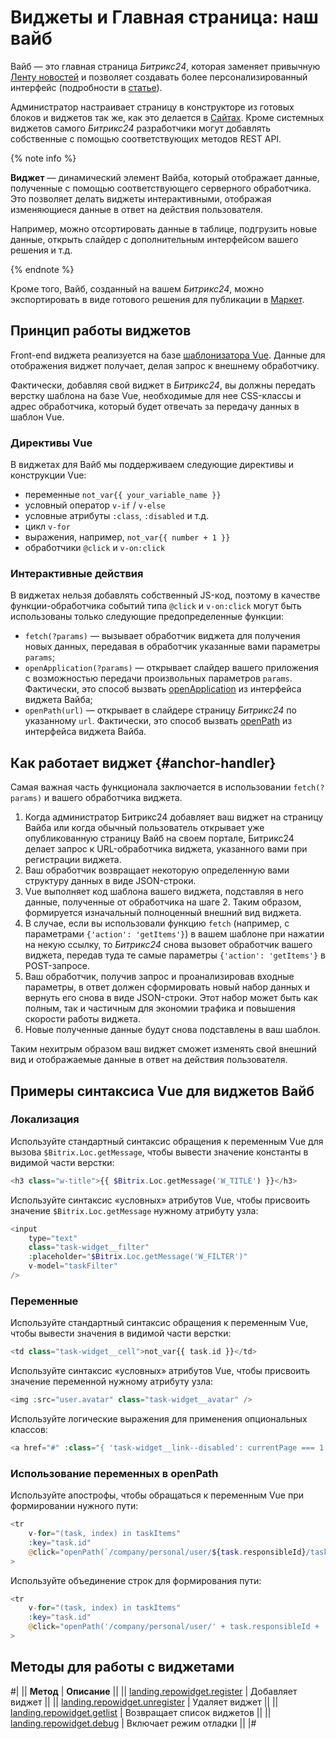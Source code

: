 # Виджеты и Главная страница: наш вайб

Вайб — это главная страница *Битрикс24*, которая заменяет привычную [Ленту новостей](../log/index.md) и позволяет создавать более персонализированный интерфейс (подробности в [статье](https://helpdesk.bitrix24.ru/open/22089066/)).

Администратор настраивает страницу в конструкторе из готовых блоков и виджетов так же, как это делается в [Сайтах](../landing/index.md). Кроме системных виджетов самого *Битрикс24* разработчики могут добавлять собственные с помощью соответствующих методов REST API.

{% note info %}

**Виджет** — динамический элемент Вайба, который отображает данные, полученные с помощью соответствующего серверного обработчика. Это позволяет делать виджеты интерактивными, отображая изменяющиеся данные в ответ на действия пользователя.

Например, можно отсортировать данные в таблице, подгрузить новые данные, открыть слайдер с дополнительным интерфейсом вашего решения и т.д.

{% endnote %}

Кроме того, Вайб, созданный на вашем *Битрикс24*, можно экспортировать в виде готового решения для публикации в [Маркет](../../market/index.md).

## Принцип работы виджетов

Front-end виджета реализуется на базе [шаблонизатора Vue](https://vuejs.org). Данные для отображения виджет получает, делая запрос к внешнему обработчику.

Фактически, добавляя свой виджет в *Битрикс24*, вы должны передать верстку шаблона на базе Vue, необходимые для нее CSS-классы и адрес обработчика, который будет отвечать за передачу данных в шаблон Vue.

### Директивы Vue

В виджетах для Вайб мы поддерживаем следующие директивы и конструкции Vue:

- переменные `not_var{{ your_variable_name }}`
- условный оператор `v-if` / `v-else`
- условные атрибуты `:class`, `:disabled` и т.д.
- цикл `v-for`
- выражения, например, `not_var{{ number + 1 }}`
- обработчики `@click` и `v-on:click`

### Интерактивные действия

В виджетах нельзя добавлять собственный JS-код, поэтому в качестве функции-обработчика событий типа `@click` и `v-on:click` могут быть использованы только следующие предопределенные функции:

- `fetch(?params)` — вызывает обработчик виджета для получения новых данных, передавая в обработчик указанные вами параметры `params`;
- `openApplication(?params)` — открывает слайдер вашего приложения с возможностью передачи произвольных параметров `params`. Фактически, это способ вызвать [openApplication](../widgets/open-application.md) из интерфейса виджета Вайба;
- `openPath(url)` — открывает в слайдере страницу *Битрикс24* по указанному `url`. Фактически, это способ вызвать [openPath](../widgets/open-path.md) из интерфейса виджета Вайба.

## Как работает виджет {#anchor-handler}

Самая важная часть функционала заключается в использовании `fetch(?params)` и вашего обработчика виджета.

1. Когда администратор Битрикс24 добавляет ваш виджет на страницу Вайба или когда обычный пользователь открывает уже опубликованную страницу Вайб на своем портале, Битрикс24 делает запрос к URL-обработчика виджета, указанного вами при регистрации виджета.
2. Ваш обработчик возвращает некоторую определенную вами структуру данных в виде JSON-строки.
3. Vue выполняет код шаблона вашего виджета, подставляя в него данные, полученные от обработчика на шаге 2. Таким образом, формируется изначальный полноценный внешний вид виджета.
4. В случае, если вы использовали функцию `fetch` (например, с параметрами `{'action': 'getItems'}`) в вашем шаблоне при нажатии на некую ссылку, то *Битрикс24* снова вызовет обработчик вашего виджета, передав туда те самые параметры `{'action': 'getItems'}` в POST-запросе.
5. Ваш обработчик, получив запрос и проанализировав входные параметры, в ответ должен сформировать новый набор данных и вернуть его снова в виде JSON-строки. Этот набор может быть как полным, так и частичным для экономии трафика и повышения скорости работы виджета.
6. Новые полученные данные будут снова подставлены в ваш шаблон.

Таким нехитрым образом ваш виджет сможет изменять свой внешний вид и отображаемые данные в ответ на действия пользователя.

## Примеры синтаксиса Vue для виджетов Вайб

### Локализация

Используйте стандартный синтаксис обращения к переменным Vue для вызова `$Bitrix.Loc.getMessage`, чтобы вывести значение константы в видимой части верстки:

```php
<h3 class="w-title">{{ $Bitrix.Loc.getMessage('W_TITLE') }}</h3>
```

Используйте синтаксис «условных» атрибутов Vue, чтобы присвоить значение `$Bitrix.Loc.getMessage` нужному атрибуту узла:

```php
<input
    type="text"
    class="task-widget__filter"
    :placeholder="$Bitrix.Loc.getMessage('W_FILTER')"
    v-model="taskFilter"
/>
```

### Переменные

Используйте стандартный синтаксис обращения к переменным Vue, чтобы вывести значения в видимой части верстки:

```php
<td class="task-widget__cell">not_var{{ task.id }}</td>
```

Используйте синтаксис «условных» атрибутов Vue, чтобы присвоить значение переменной нужному атрибуту узла:

```php
<img :src="user.avatar" class="task-widget__avatar" />
```

Используйте логические выражения для применения опциональных классов:

```php
<a href="#" :class="{ 'task-widget__link--disabled': currentPage === 1 }">
```

### Использование переменных в openPath

Используйте апострофы, чтобы обращаться к переменным Vue при формировании нужного пути:

```php
<tr
    v-for="(task, index) in taskItems"
    :key="task.id"
    @click="openPath(`/company/personal/user/${task.responsibleId}/tasks/task/view/${task.id}/`)"
>
```

Используйте объединение строк для формирования пути:

```php
<tr
    v-for="(task, index) in taskItems"
    :key="task.id"
    @click="openPath('/company/personal/user/' + task.responsibleId + '/tasks/task/view/' + task.id)"
>
```

## Методы для работы с виджетами

#|
|| **Метод** | **Описание** ||
|| [landing.repowidget.register](./landing-repowidget-register.md) | Добавляет виджет ||
|| [landing.repowidget.unregister](./landing-repowidget-unregister.md) | Удаляет виджет ||
|| [landing.repowidget.getlist](./landing-repowidget-get-list.md) | Возвращает список виджетов ||
|| [landing.repowidget.debug](./landing-repowidget-debug.md) | Включает режим отладки ||
|#